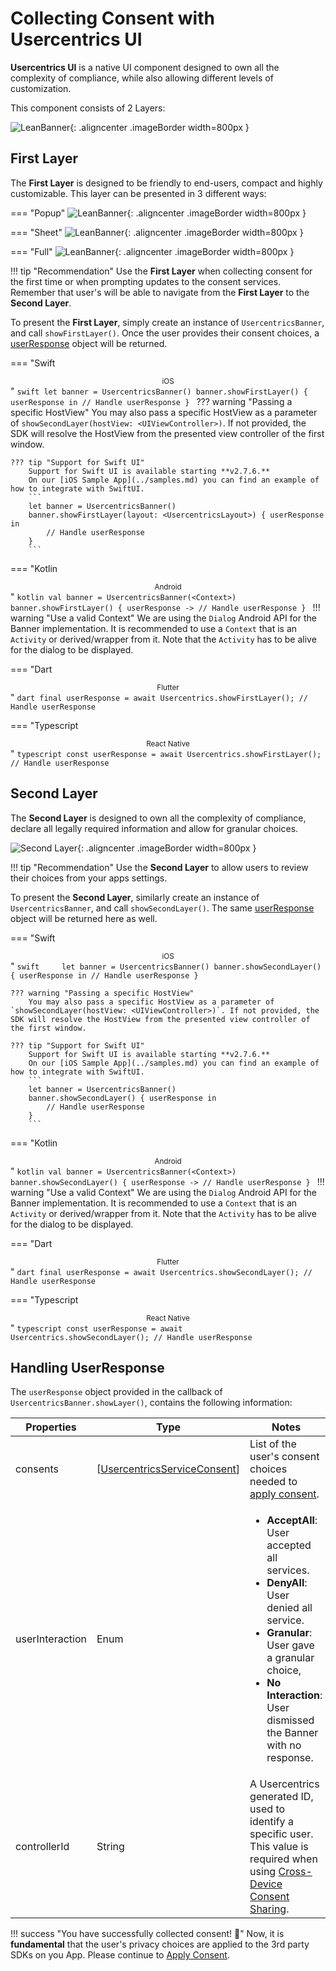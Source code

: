 # Collecting Consent with Usercentrics UI 

**Usercentrics UI** is a native UI component designed to own all the complexity of compliance, while also allowing different levels of customization.

This component consists of 2 Layers:

![LeanBanner](../../assets/apps/Layers.png){: .aligncenter .imageBorder width=800px } 

## First Layer

The **First Layer** is designed to be friendly to end-users, compact and highly customizable. This layer can be presented in 3 different ways:

=== "Popup"
    ![LeanBanner](../../assets/apps/Popups.png){: .aligncenter .imageBorder width=800px }

=== "Sheet"
    ![LeanBanner](../../assets/apps/Sheet.png){: .aligncenter .imageBorder width=800px }
        
=== "Full"
    ![LeanBanner](../../assets/apps/Full.png){: .aligncenter .imageBorder width=800px }

!!! tip "Recommendation"
    Use the **First Layer** when collecting consent for the first time or when prompting updates to the consent services. Remember that user's will be able to navigate from the **First Layer** to the **Second Layer**.

To present the **First Layer**, simply create an instance of `UsercentricsBanner`, and call `showFirstLayer()`. Once the user provides their consent choices, a [userResponse](#handling-userresponse) object will be returned.

=== "Swift<center><sub>iOS</sub></center>"
    ```swift
    let banner = UsercentricsBanner()
    banner.showFirstLayer() { userResponse in
        // Handle userResponse
    }
    ```
    ??? warning "Passing a specific HostView"
        You may also pass a specific HostView as a parameter of `showSecondLayer(hostView: <UIViewController>)`. If not provided, the SDK will resolve the HostView from the presented view controller of the first window.

    ??? tip "Support for Swift UI"
        Support for Swift UI is available starting **v2.7.6.** 
        On our [iOS Sample App](../samples.md) you can find an example of how to integrate with SwiftUI.
        ```
        let banner = UsercentricsBanner()
        banner.showFirstLayer(layout: <UsercentricsLayout>) { userResponse in
            // Handle userResponse
        }
        ```

=== "Kotlin<center><sub>Android</sub></center>"
    ```kotlin
    val banner = UsercentricsBanner(<Context>)
    banner.showFirstLayer() { userResponse ->
        // Handle userResponse
    }
    ```
    !!! warning "Use a valid Context"
        We are using the `Dialog` Android API for the Banner implementation. 
        It is recommended to use a `Context` that is an `Activity` or derived/wrapper from it.
        Note that the `Activity` has to be alive for the dialog to be displayed.
        
=== "Dart<center><sub>Flutter</sub></center>"
    ```dart
    final userResponse = await Usercentrics.showFirstLayer();
    // Handle userResponse
    ```

=== "Typescript<center><sub>React Native</sub></center>"
    ```typescript
    const userResponse = await Usercentrics.showFirstLayer();
    // Handle userResponse
    ```


## Second Layer

The **Second Layer** is designed to own all the complexity of compliance, declare all legally required information and allow for granular choices.

![Second Layer](../../assets/apps/SecondLayer.png){: .aligncenter .imageBorder width=800px }

!!! tip "Recommendation"
    Use the **Second Layer** to allow users to review their choices from your apps settings.

To present the **Second Layer**, similarly create an instance of `UsercentricsBanner`, and call `showSecondLayer()`. The same [userResponse](#handling-userresponse) object will be returned here as well.

=== "Swift<center><sub>iOS</sub></center>"
    ```swift    
    let banner = UsercentricsBanner()
    banner.showSecondLayer() { userResponse in
        // Handle userResponse
    }
    ```

    ??? warning "Passing a specific HostView"
        You may also pass a specific HostView as a parameter of `showSecondLayer(hostView: <UIViewController>)`. If not provided, the SDK will resolve the HostView from the presented view controller of the first window.
    
    ??? tip "Support for Swift UI"
        Support for Swift UI is available starting **v2.7.6.** 
        On our [iOS Sample App](../samples.md) you can find an example of how to integrate with SwiftUI.
        ```
        let banner = UsercentricsBanner()
        banner.showSecondLayer() { userResponse in
            // Handle userResponse
        }
        ```

=== "Kotlin<center><sub>Android</sub></center>"
    ```kotlin
    val banner = UsercentricsBanner(<Context>)
    banner.showSecondLayer() { userResponse ->
        // Handle userResponse
    }
    ```
    !!! warning "Use a valid Context"
        We are using the `Dialog` Android API for the Banner implementation. 
        It is recommended to use a `Context` that is an `Activity` or derived/wrapper from it.
        Note that the `Activity` has to be alive for the dialog to be displayed.
        
=== "Dart<center><sub>Flutter</sub></center>"
    ```dart
    final userResponse = await Usercentrics.showSecondLayer();
    // Handle userResponse
    ```

=== "Typescript<center><sub>React Native</sub></center>"
    ```typescript
    const userResponse = await Usercentrics.showSecondLayer();
    // Handle userResponse
    ```

## Handling UserResponse 
    
The `userResponse` object provided in the callback of `UsercentricsBanner.showLayer()`, contains the following information:

| Properties      | Type                                                                          | Notes                                                                                                                                                                                                                      |
|-----------------|-------------------------------------------------------------------------------|----------------------------------------------------------------------------------------------------------------------------------------------------------------------------------------------------------------------------|
| consents        | [[UsercentricsServiceConsent](../api/core-api.md#usercentricsserviceconsent)] | List of the user's consent choices needed to [apply consent](./apply-consent.md).                                                                                                                                          |
| userInteraction | Enum                                                                          | <ul><li>**AcceptAll**: User accepted all services. <li>**DenyAll**: User denied all service. <li>**Granular**: User gave a granular choice, <li>**No Interaction**: User dismissed the Banner with no response. </ul>      |
| controllerId    | String                                                                        | A Usercentrics generated ID, used to identify a specific user. This value is required when using [Cross-Device Consent Sharing](../features/restore-user-sessions.md#restore-a-user-session-cross-device-consent-sharing). |

!!! success "You have successfully collected consent! 🚀"
    Now, it is **fundamental** that the user's privacy choices are applied to the 3rd party SDKs on you App.
    Please continue to [Apply Consent](./apply-consent.md).
